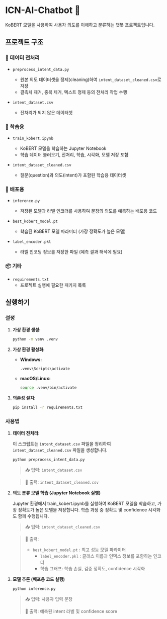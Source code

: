 # ICN-AI-Chatbot 🤖

KoBERT 모델을 사용하여 사용자 의도를 이해하고 분류하는 챗봇 프로젝트입니다.

## 프로젝트 구조

### 🧹 데이터 전처리
- `preprocess_intent_data.py`  
  - 원본 의도 데이터셋을 정제(cleaning)하여 `intent_dataset_cleaned.csv`로 저장  
  - 결측치 제거, 중복 제거, 텍스트 정제 등의 전처리 작업 수행

- `intent_dataset.csv`  
  - 전처리가 되지 않은 데이터셋

### 🔧 학습용
- `train_kobert.ipynb`  
  - KoBERT 모델을 학습하는 Jupyter Notebook  
  - 학습 데이터 불러오기, 전처리, 학습, 시각화, 모델 저장 포함

- `intent_dataset_cleaned.csv`  
  - 질문(question)과 의도(intent)가 포함된 학습용 데이터셋

### 🚀 배포용
- `inference.py`  
  - 저장된 모델과 라벨 인코더를 사용하여 문장의 의도를 예측하는 배포용 코드

- `best_kobert_model.pt`  
  - 학습된 KoBERT 모델 파라미터 (가장 정확도가 높은 모델)

- `label_encoder.pkl`  
  - 라벨 인코딩 정보를 저장한 파일 (예측 결과 해석에 필요)

### 📦 기타
- `requirements.txt`  
  - 프로젝트 실행에 필요한 패키지 목록



## 실행하기

### 설정

1.  **가상 환경 생성:**

    ```bash
    python -m venv .venv
    ```

2.  **가상 환경 활성화:**

    -   **Windows:**
        ```bash
        .venv\Scripts\activate
        ```
    -   **macOS/Linux:**
        ```bash
        source .venv/bin/activate
        ```

3.  **의존성 설치:**

    ```bash
    pip install -r requirements.txt
    ```

### 사용법

1.  **데이터 전처리:**

    이 스크립트는 `intent_dataset.csv` 파일을 정리하여 `intent_dataset_cleaned.csv` 파일을 생성합니다.

    ```bash
    python preprocess_intent_data.py
    ```
    >    📥 입력: `intent_dataset.csv`

    >    💾 출력: `intent_dataset_cleaned.csv`

   2.  **의도 분류 모델 학습 (Jupyter Notebook 실행)**

       Jupyter 환경에서 train_kobert.ipynb를 실행하여 KoBERT 모델을 학습하고, 가장 정확도가 높은 모델을 저장합니다.
       학습 과정 중 정확도 및 confidence 시각화도 함께 수행됩니다.

        >    📥 입력: `intent_dataset_cleaned.csv`
    
        >    💾 출력:
        > - `best_kobert_model.pt` : 최고 성능 모델 파라미터
        >   - `label_encoder.pkl` : 클래스 이름과 인덱스 정보를 포함하는 인코더
        >   - 학습 그래프: 학습 손실, 검증 정확도, confidence 시각화
    
   3.  **모델 추론 (배포용 코드 실행)**

       ```bash
       python inference.py
       ```
       >    📥 입력: 사용자 입력 문장
       > 
       >    💾 출력: 예측된 intent 라벨 및 confidence score
